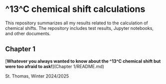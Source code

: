 #  ^13^C chemical shift calculations

This repository summarizes all my results related to the calculation of chemical shifts. The repository includes test results, Jupyter notebooks, and other documents.



## Chapter 1

[**Whatever you always wanted to know about the ^13^C chemical shift but were too afraid to ask!**](Chapter 1/README.md)











St. Thomas, Winter 2024/2025
